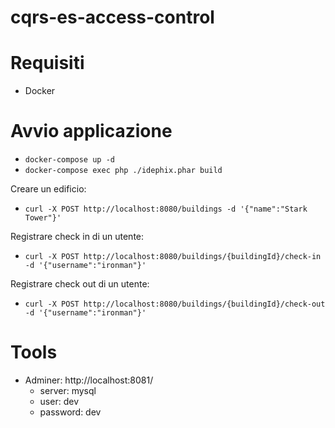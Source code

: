 # cqrs-es-access-control

# Requisiti

- Docker

# Avvio applicazione

- `docker-compose up -d`
- `docker-compose exec php ./idephix.phar build`

Creare un edificio:
- `curl -X POST http://localhost:8080/buildings -d '{"name":"Stark Tower"}'`

Registrare check in di un utente:
- `curl -X POST http://localhost:8080/buildings/{buildingId}/check-in -d '{"username":"ironman"}'`

Registrare check out di un utente:
- `curl -X POST http://localhost:8080/buildings/{buildingId}/check-out -d '{"username":"ironman"}'`

# Tools

- Adminer: http://localhost:8081/
    - server: mysql
    - user: dev
    - password: dev
